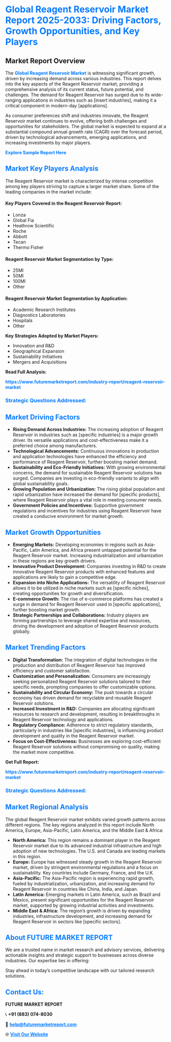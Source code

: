 <h1 style="color: #007BFF;">Global Reagent Reservoir Market Report 2025-2033: Driving Factors, Growth Opportunities, and Key Players</h1>

<section id="overview">
<h2>Market Report Overview</h2>
<p>The <a href="https://www.futuremarketreport.com/industry-report/reagent-reservoir-market" style="color: #007BFF; text-decoration: none;"><strong>Global Reagent Reservoir Market</strong></a> is witnessing significant growth, driven by increasing demand across various industries. This report delves into the key aspects of the Reagent Reservoir market, providing a comprehensive analysis of its current status, future potential, and challenges. The demand for Reagent Reservoir has surged due to its wide-ranging applications in industries such as [insert industries], making it a critical component in modern-day [applications].</p>
<p>As consumer preferences shift and industries innovate, the Reagent Reservoir market continues to evolve, offering both challenges and opportunities for stakeholders. The global market is expected to expand at a substantial compound annual growth rate (CAGR) over the forecast period, driven by technological advancements, emerging applications, and increasing investments by major players.</p>
</section>

<section id="overview">
<p><a href="https://www.futuremarketreport.com/request-sample/reportId=55698" style="color: #007BFF; text-decoration: none;"><strong>Explore Sample Report Here</strong></a></p>
</section>

<section id="key-players">
<h2 style="color: #007BFF;">Market Key Players Analysis</h2>
<p>The Reagent Reservoir market is characterized by intense competition among key players striving to capture a larger market share. Some of the leading companies in the market include:</p>
<h4>Key Players Covered in the Reagent Reservoir Report:</h4>
<ul><li>Lonza</li><li>Global Fia</li><li>Heathrow Scientific</li><li>Roche</li><li>Abbott</li><li>Tecan</li><li>Thermo Fisher</li></ul>
<h4>Reagent Reservoir Market Segmentation by Type:</h4>
<ul><li>25Ml</li><li>50Ml</li><li>100Ml</li><li>Other</li></ul>

<h4>Reagent Reservoir Market Segmentation by Application:</h4>
<ul><li>Academic Research Institutes</li><li>Diagnostics Laboratories</li><li>Hospitals</li><li>Other</li></ul>
<p><strong>Key Strategies Adopted by Market Players:</strong></p>
<ul>
<li>Innovation and R&D</li>
<li>Geographical Expansion</li>
<li>Sustainability Initiatives</li>
<li>Mergers and Acquisitions</li>
</ul>
</section>

<section>
<p><strong>Read Full Analysis: </strong></p><a href="https://www.futuremarketreport.com/industry-report/reagent-reservoir-market" style="color: #007BFF; text-decoration: none;"><strong>https://www.futuremarketreport.com/industry-report/reagent-reservoir-market</strong></a>
<h3 style="color: #007BFF;">Strategic Questions Addressed:</h3>
</section>

<section id="driving-factors">
<h2 style="color: #007BFF;">Market Driving Factors</h2>
<ul>
<li><strong>Rising Demand Across Industries:</strong> The increasing adoption of Reagent Reservoir in industries such as [specific industries] is a major growth driver. Its versatile applications and cost-effectiveness make it a preferred choice among manufacturers.</li>
<li><strong>Technological Advancements:</strong> Continuous innovations in production and application technologies have enhanced the efficiency and performance of Reagent Reservoir, further boosting market demand.</li>
<li><strong>Sustainability and Eco-Friendly Initiatives:</strong> With growing environmental concerns, the demand for sustainable Reagent Reservoir solutions has surged. Companies are investing in eco-friendly variants to align with global sustainability goals.</li>
<li><strong>Growing Population and Urbanization:</strong> The rising global population and rapid urbanization have increased the demand for [specific products], where Reagent Reservoir plays a vital role in meeting consumer needs.</li>
<li><strong>Government Policies and Incentives:</strong> Supportive government regulations and incentives for industries using Reagent Reservoir have created a conducive environment for market growth.</li>
</ul>
</section>

<section id="growth-opportunities">
<h2 style="color: #007BFF;">Market Growth Opportunities</h2>
<ul>
<li><strong>Emerging Markets:</strong> Developing economies in regions such as Asia-Pacific, Latin America, and Africa present untapped potential for the Reagent Reservoir market. Increasing industrialization and urbanization in these regions are key growth drivers.</li>
<li><strong>Innovative Product Development:</strong> Companies investing in R&D to create innovative Reagent Reservoir products with enhanced features and applications are likely to gain a competitive edge.</li>
<li><strong>Expansion into Niche Applications:</strong> The versatility of Reagent Reservoir allows it to be utilized in niche markets such as [specific niches], creating opportunities for growth and diversification.</li>
<li><strong>E-commerce Growth:</strong> The rise of e-commerce platforms has created a surge in demand for Reagent Reservoir used in [specific applications], further boosting market growth.</li>
<li><strong>Strategic Partnerships and Collaborations:</strong> Industry players are forming partnerships to leverage shared expertise and resources, driving the development and adoption of Reagent Reservoir products globally.</li>
</ul>
</section>

<section id="trending-factors">
<h2 style="color: #007BFF;">Market Trending Factors</h2>
<ul>
<li><strong>Digital Transformation:</strong> The integration of digital technologies in the production and distribution of Reagent Reservoir has improved efficiency and customer satisfaction.</li>
<li><strong>Customization and Personalization:</strong> Consumers are increasingly seeking personalized Reagent Reservoir solutions tailored to their specific needs, prompting companies to offer customizable options.</li>
<li><strong>Sustainability and Circular Economy:</strong> The push towards a circular economy has driven demand for recyclable and reusable Reagent Reservoir solutions.</li>
<li><strong>Increased Investment in R&D:</strong> Companies are allocating significant resources to research and development, resulting in breakthroughs in Reagent Reservoir technology and applications.</li>
<li><strong>Regulatory Compliance:</strong> Adherence to strict regulatory standards, particularly in industries like [specific industries], is influencing product development and quality in the Reagent Reservoir market.</li>
<li><strong>Focus on Cost-Effectiveness:</strong> Businesses are exploring cost-efficient Reagent Reservoir solutions without compromising on quality, making the market more competitive.</li>
</ul>
</section>

<section>
<p><strong>Get Full Report: </strong></p><a href="https://www.futuremarketreport.com/industry-report/reagent-reservoir-market" style="color: #007BFF; text-decoration: none;"><strong>https://www.futuremarketreport.com/industry-report/reagent-reservoir-market</strong></a>
<h3 style="color: #007BFF;">Strategic Questions Addressed:</h3>
</section>


<section id="regional-analysis">
<h2 style="color: #007BFF;">Market Regional Analysis</h2>
<p>The global Reagent Reservoir market exhibits varied growth patterns across different regions. The key regions analyzed in this report include North America, Europe, Asia-Pacific, Latin America, and the Middle East & Africa:</p>
<ul>
<li><strong>North America:</strong> This region remains a dominant player in the Reagent Reservoir market due to its advanced industrial infrastructure and high adoption of new technologies. The U.S. and Canada are leading markets in this region.</li>
<li><strong>Europe:</strong> Europe has witnessed steady growth in the Reagent Reservoir market, driven by stringent environmental regulations and a focus on sustainability. Key countries include Germany, France, and the U.K.</li>
<li><strong>Asia-Pacific:</strong> The Asia-Pacific region is experiencing rapid growth, fueled by industrialization, urbanization, and increasing demand for Reagent Reservoir in countries like China, India, and Japan.</li>
<li><strong>Latin America:</strong> Emerging markets in Latin America, such as Brazil and Mexico, present significant opportunities for the Reagent Reservoir market, supported by growing industrial activities and investments.</li>
<li><strong>Middle East & Africa:</strong> The region’s growth is driven by expanding industries, infrastructure development, and increasing demand for Reagent Reservoir in sectors like [specific sectors].</li>
</ul>
</section>

<footer>
<h2 style="color: #007BFF;">About FUTURE MARKET REPORT</h2>
<p>We are a trusted name in market research and advisory services, delivering actionable insights and strategic support to businesses across diverse industries. Our expertise lies in offering:</p>

<p>Stay ahead in today’s competitive landscape with our tailored research solutions.</p>

<h2 style="color: #007BFF;">Contact Us:</h2>
<p><strong>FUTURE MARKET REPORT</strong></p>
<p>📞 <strong>+91 (883) 074-8030</strong></p>
<p>📧 <strong><a href="mailto:help@futuremarketreport.com" style="color: #007BFF;">help@futuremarketreport.com</a></strong></p>
<p>🌐 <strong><a href="https://www.futuremarketreport.com/" style="color: #007BFF;">Visit Our Website</a></strong></p>
</footer>